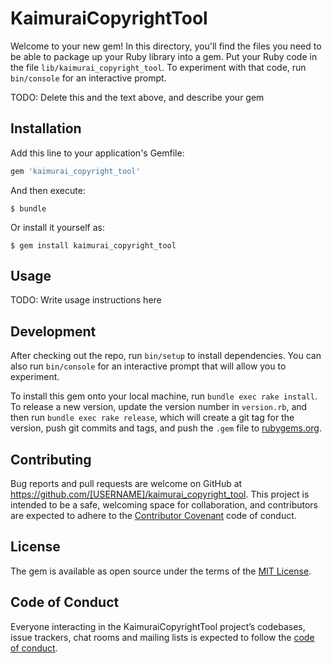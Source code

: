 # KaimuraiCopyrightTool

Welcome to your new gem! In this directory, you'll find the files you need to be able to package up your Ruby library into a gem. Put your Ruby code in the file `lib/kaimurai_copyright_tool`. To experiment with that code, run `bin/console` for an interactive prompt.

TODO: Delete this and the text above, and describe your gem

## Installation

Add this line to your application's Gemfile:

```ruby
gem 'kaimurai_copyright_tool'
```

And then execute:

    $ bundle

Or install it yourself as:

    $ gem install kaimurai_copyright_tool

## Usage

TODO: Write usage instructions here

## Development

After checking out the repo, run `bin/setup` to install dependencies. You can also run `bin/console` for an interactive prompt that will allow you to experiment.

To install this gem onto your local machine, run `bundle exec rake install`. To release a new version, update the version number in `version.rb`, and then run `bundle exec rake release`, which will create a git tag for the version, push git commits and tags, and push the `.gem` file to [rubygems.org](https://rubygems.org).

## Contributing

Bug reports and pull requests are welcome on GitHub at https://github.com/[USERNAME]/kaimurai_copyright_tool. This project is intended to be a safe, welcoming space for collaboration, and contributors are expected to adhere to the [Contributor Covenant](http://contributor-covenant.org) code of conduct.

## License

The gem is available as open source under the terms of the [MIT License](https://opensource.org/licenses/MIT).

## Code of Conduct

Everyone interacting in the KaimuraiCopyrightTool project’s codebases, issue trackers, chat rooms and mailing lists is expected to follow the [code of conduct](https://github.com/[USERNAME]/kaimurai_copyright_tool/blob/master/CODE_OF_CONDUCT.md).
